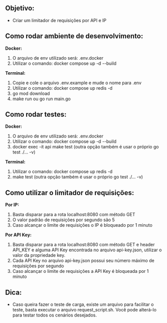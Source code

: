 ## Objetivo:

- Criar um limitador de requisições por API e IP

## Como rodar ambiente de desenvolvimento:

**Docker:**

1. O arquivo de env utilizado será: .env.docker
2. Utilizar o comando: docker compose up -d --build

**Terminal:**

1.  Copie e cole o arquivo .env.example e mude o nome para .env
2.  Utilizar o comando: docker compose up redis -d
3.  go mod download
4.  make run ou go run main.go

## Como rodar testes:

**Docker:**

1.  O arquivo de env utilizado será: .env.docker
2.  Utilizar o comando: docker compose up -d --build
3.  docker exec -it api make test (outra opção também é usar o próprio go test ./... -v)

**Terminal:**

1.  Utilizar o comando: docker compose up redis -d
2.  make test (outra opção também é usar o próprio go test ./... -v)

## Como utilizar o limitador de requisições:

**Por IP:**

1.  Basta disparar para a rota localhost:8080 com método GET
2.  O valor padrão de requisições por segundo são 5
3.  Caso alcançar o limite de requisições o IP é bloqueado por 1 minuto

**Por API Key:**

1. Basta disparar para a rota localhost:8080 com método GET e header API_KEY e alguma API Key encontrada no arquivo api-key.json, utilizar o valor da propriedade key.
2. Cada API Key no arquivo api-key.json possui seu número máximo de requisições por segundo
3. Caso alcançar o limite de requisições a API Key é bloqueada por 1 minuto

## Dica:

- Caso queira fazer o teste de carga, existe um arquivo para facilitar o teste, basta executar o arquivo request_script.sh. Você pode alterá-lo para testar todos os cenários desejados.
